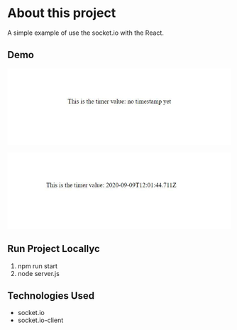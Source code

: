 # About this project

A simple example of use the socket.io with the React.

## Demo

![print](demo/example-one.jpg)

![print](demo/example-two.jpg)

## Run Project Locallyc

1. npm run start
2. node server.js

## Technologies Used

- socket.io
- socket.io-client
